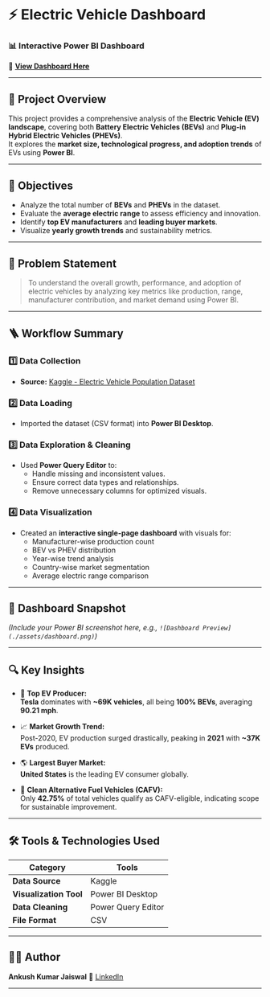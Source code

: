 # ⚡ Electric Vehicle Dashboard

### 📊 Interactive Power BI Dashboard  
🔗 **[View Dashboard Here](https://app.powerbi.com/groups/me/reports/5f739d62-0a94-4f1c-a59a-0863abc4f9a6/ReportSection?experience=power-bi)**  

---

## 🧩 Project Overview
This project provides a comprehensive analysis of the **Electric Vehicle (EV) landscape**, covering both **Battery Electric Vehicles (BEVs)** and **Plug-in Hybrid Electric Vehicles (PHEVs)**.  
It explores the **market size, technological progress, and adoption trends** of EVs using **Power BI**.

---

## 🎯 Objectives
- Analyze the total number of **BEVs** and **PHEVs** in the dataset.  
- Evaluate the **average electric range** to assess efficiency and innovation.  
- Identify **top EV manufacturers** and **leading buyer markets**.  
- Visualize **yearly growth trends** and sustainability metrics.

---

## 🧠 Problem Statement
> To understand the overall growth, performance, and adoption of electric vehicles by analyzing key metrics like production, range, manufacturer contribution, and market demand using Power BI.

---

## 🪜 Workflow Summary

### 1️⃣ Data Collection  
- **Source:** [Kaggle - Electric Vehicle Population Dataset](https://www.kaggle.com/datasets/willianoliveiragibin/electric-vehicle-population)

### 2️⃣ Data Loading  
- Imported the dataset (CSV format) into **Power BI Desktop**.

### 3️⃣ Data Exploration & Cleaning  
- Used **Power Query Editor** to:  
  - Handle missing and inconsistent values.  
  - Ensure correct data types and relationships.  
  - Remove unnecessary columns for optimized visuals.  

### 4️⃣ Data Visualization  
- Created an **interactive single-page dashboard** with visuals for:  
  - Manufacturer-wise production count  
  - BEV vs PHEV distribution  
  - Year-wise trend analysis  
  - Country-wise market segmentation  
  - Average electric range comparison  

---

## 📸 Dashboard Snapshot
*(Include your Power BI screenshot here, e.g., `![Dashboard Preview](./assets/dashboard.png)`)*
  
---

## 🔍 Key Insights

- 🚗 **Top EV Producer:**  
  **Tesla** dominates with **~69K vehicles**, all being **100% BEVs**, averaging **90.21 mph**.

- 📈 **Market Growth Trend:**  
  Post-2020, EV production surged drastically, peaking in **2021** with **~37K EVs** produced.

- 🌎 **Largest Buyer Market:**  
  **United States** is the leading EV consumer globally.

- 🍃 **Clean Alternative Fuel Vehicles (CAFV):**  
  Only **42.75%** of total vehicles qualify as CAFV-eligible, indicating scope for sustainable improvement.

---

## 🛠️ Tools & Technologies Used

| Category | Tools |
|-----------|--------|
| **Data Source** | Kaggle |
| **Visualization Tool** | Power BI Desktop |
| **Data Cleaning** | Power Query Editor |
| **File Format** | CSV |

---

## 👨‍💻 Author
**Ankush Kumar Jaiswal** 
🔗 [LinkedIn](#)

---
